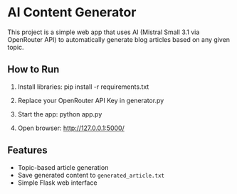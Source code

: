 # AI Content Generator

This project is a simple web app that uses AI (Mistral Small 3.1 via OpenRouter API) to automatically generate blog articles based on any given topic.

## How to Run

1. Install libraries:
    pip install -r requirements.txt

2. Replace your OpenRouter API Key in generator.py

3. Start the app:
    python app.py

4. Open browser: http://127.0.0.1:5000/

## Features

- Topic-based article generation
- Save generated content to `generated_article.txt`
- Simple Flask web interface
